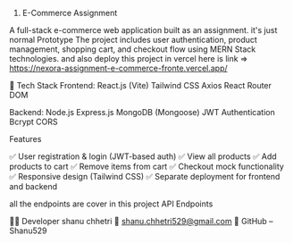 

1) E-Commerce Assignment

A full-stack e-commerce web application built as an assignment. it's just normal Prototype
The project includes user authentication, product management, shopping cart, and checkout flow using MERN Stack technologies. and also deploy this project in vercel here is link => https://nexora-assignment-e-commerce-fronte.vercel.app/

🧩 Tech Stack
Frontend:
React.js (Vite)
Tailwind CSS
Axios
React Router DOM


Backend:
Node.js
Express.js
MongoDB (Mongoose)
JWT Authentication
Bcrypt
CORS

Features

✅ User registration & login (JWT-based auth)
✅ View all products
✅ Add products to cart
✅ Remove items from cart
✅ Checkout mock functionality
✅ Responsive design (Tailwind CSS)
✅ Separate deployment for frontend and backend

all the endpoints are cover in this project 
API Endpoints


🧑‍💻 Developer
shanu chhetri
📧 shanu.chhetri529@gmail.com
💼 GitHub – Shanu529


